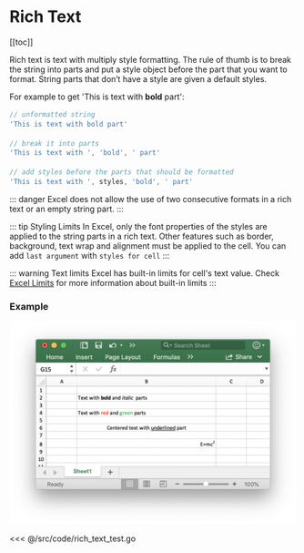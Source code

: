 # Rich Text
[[toc]]

Rich text is text with multiply style formatting. The rule of thumb is to break the string into parts and put a style object before the part that you want to format. String parts that don’t have a style are given a default styles.  

For example to get 'This is text with **bold** part':

```go  
// unformatted string
'This is text with bold part'

// break it into parts
'This is text with ', 'bold', ' part'

// add styles before the parts that should be formatted
'This is text with ', styles, 'bold', ' part'
```

::: danger
Excel does not allow the use of two consecutive formats in a rich text or an empty string part. 
:::

::: tip Styling Limits
In Excel, only the font properties of the styles are applied to the string parts in a rich text. Other features such as border, background, text wrap and alignment must be applied to the cell. You can add `last argument` with `styles for cell`
:::

::: warning Text limits
Excel has built-in limits for cell's text value. Check [Excel Limits](/guide/limits.md) for more information about built-in limits
:::

### Example
![](/rich-text.png)

<<< @/src/code/rich_text_test.go